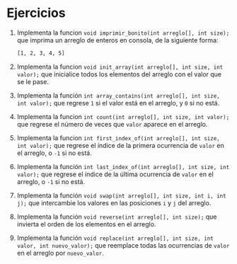 # Ejercicios

1. Implementa la funcion `void imprimir_bonito(int arreglo[], int size);` que imprima un arreglo de enteros en consola, de la siguiente forma:
    ```txt
    [1, 2, 3, 4, 5]
    ```

2. Implementa la funcion `void init_array(int arreglo[], int size, int valor);` que inicialice todos los elementos del arreglo con el valor que se le pase.

3. Implementa la función `int array_contains(int arreglo[], int size, int valor);` que regrese `1` si el valor está en el arreglo, y `0` si no está.

4. Implementa la funcion `int count(int arreglo[], int size, int valor);` que regrese el número de veces que `valor` aparece en el arreglo.

5. Implementa la funcion `int first_index_of(int arreglo[], int size, int valor);` que regrese el índice de la primera ocurrencia de `valor` en el arreglo, o `-1` si no está.

6. Implementa la función `int last_index_of(int arreglo[], int size, int valor);` que regrese el índice de la última ocurrencia de `valor` en el arreglo, o `-1` si no está.

7. Implementa la función `void swap(int arreglo[], int size, int i, int j);` que intercambie los valores en las posiciones `i` y `j` del arreglo.

8. Implementa la función `void reverse(int arreglo[], int size);` que invierta el orden de los elementos en el arreglo.

9. Implementa la función `void replace(int arreglo[], int size, int valor, int nuevo_valor);` que reemplace todas las ocurrencias de `valor` en el arreglo por `nuevo_valor`.
